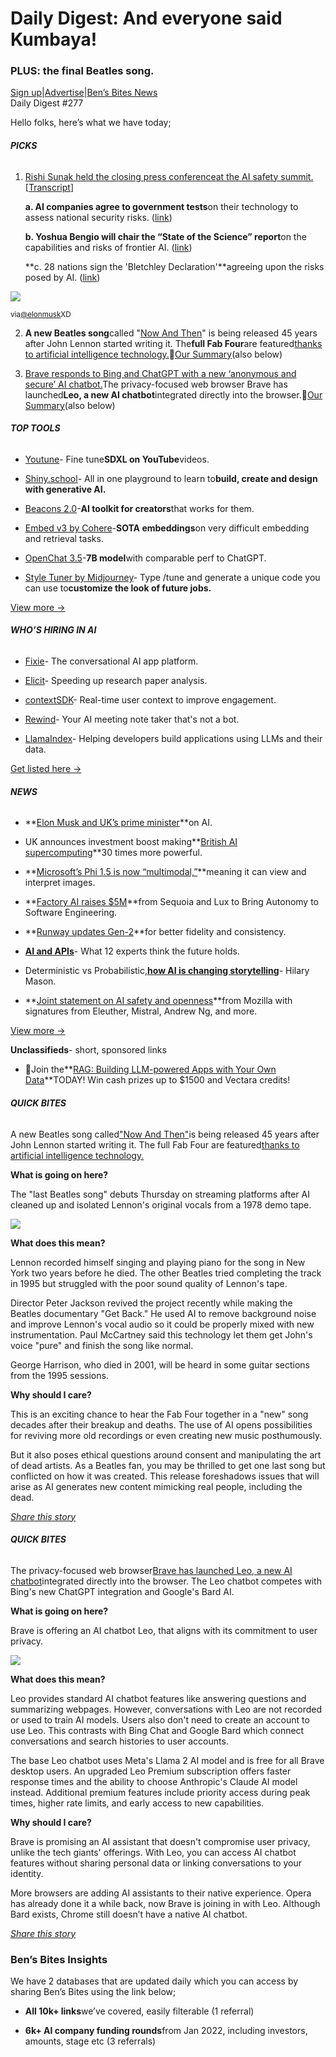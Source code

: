 # Daily Digest: And everyone said Kumbaya!

### PLUS: the final Beatles song.

[Sign up](https://www.bensbites.co/?utm_source=bensbites\&utm_medium=referral\&utm_campaign=daily-digest-and-everyone-said-kumbaya)|[Advertise](https://sponsor.bensbites.co/?utm_source=bensbites\&utm_medium=referral\&utm_campaign=daily-digest-and-everyone-said-kumbaya)|[Ben’s Bites News](https://news.bensbites.co/?utm_source=bensbites\&utm_medium=referral\&utm_campaign=daily-digest-and-everyone-said-kumbaya)\
Daily Digest #277

Hello folks, here’s what we have today;

###### **PICKS**

1. [Rishi Sunak held the closing press conference](https://www.youtube.com/watch?v=jm1Re0r4Txw\&utm_source=bensbites\&utm_medium=referral\&utm_campaign=daily-digest-and-everyone-said-kumbaya)[at the AI safety summit.](https://www.youtube.com/watch?v=jm1Re0r4Txw\&utm_source=bensbites\&utm_medium=referral\&utm_campaign=daily-digest-and-everyone-said-kumbaya)\[[Transcript](https://www.gov.uk/government/speeches/prime-ministers-speech-at-the-ai-safety-summit-2-november-2023?utm_source=bensbites\&utm_medium=referral\&utm_campaign=daily-digest-and-everyone-said-kumbaya)]

   **a. AI companies agree to government tests**on their technology to assess national security risks. ([link](https://www.ft.com/content/8bfaa500-feee-477b-bea3-84d0ff82a0de?utm_source=bensbites\&utm_medium=referral\&utm_campaign=daily-digest-and-everyone-said-kumbaya))

   **b. Yoshua Bengio will chair the “State of the Science” report**on the capabilities and risks of frontier AI. ([link](https://mila.quebec/en/yoshua-bengio-uk?utm_source=bensbites\&utm_medium=referral\&utm_campaign=daily-digest-and-everyone-said-kumbaya))

   \*\*c. 28 nations sign the 'Bletchley Declaration'\*\*agreeing upon the risks posed by AI. ([link](https://www.reuters.com/technology/britain-publishes-bletchley-declaration-ai-safety-2023-11-01/?utm_source=bensbites\&utm_medium=referral\&utm_campaign=daily-digest-and-everyone-said-kumbaya))

![](https://media.beehiiv.com/cdn-cgi/image/fit=scale-down,format=auto,onerror=redirect,quality=80/uploads/asset/file/9c5e2201-57f6-44b5-a6e5-7c75eb127572/image.png)

<small>via[@elonmusk](https://twitter.com/elonmusk/status/1720109081904463926?utm_source=bensbites\&utm_medium=referral\&utm_campaign=daily-digest-and-everyone-said-kumbaya)XD</small>

2. **A new Beatles song**called "[Now And Then](https://www.youtube.com/watch?v=AW55J2zE3N4\&utm_source=bensbites\&utm_medium=referral\&utm_campaign=daily-digest-and-everyone-said-kumbaya)" is being released 45 years after John Lennon started writing it. The**full Fab Four**are featured[thanks to artificial intelligence technology.](https://www.cnbc.com/2023/11/02/a-new-beatles-song-is-set-for-release-after-45-years-with-help-from-ai.html?utm_source=bensbites\&utm_medium=referral\&utm_campaign=daily-digest-and-everyone-said-kumbaya)🍿[Our Summary](https://bensbites.beehiiv.com/p/final-beatles-song-now)(also below)

3. [Brave responds to Bing and ChatGPT with a new ‘anonymous and secure’ AI chatbot.](https://brave.com/leo-release/?utm_source=bensbites\&utm_medium=referral\&utm_campaign=daily-digest-and-everyone-said-kumbaya)The privacy-focused web browser Brave has launched**Leo, a new AI chatbot**integrated directly into the browser.🍿[Our Summary](https://bensbites.beehiiv.com/p/brave-browser-adds-ai-chatbot)(also below)

###### **TOP TOOLS**

- [Youtune](https://github.com/cbh123/youtune?utm_source=bensbites\&utm_medium=referral\&utm_campaign=daily-digest-and-everyone-said-kumbaya)- Fine tune**SDXL on YouTube**videos.

- [Shiny.school](https://shiny.school/?utm_source=bensbites\&utm_medium=referral\&utm_campaign=daily-digest-and-everyone-said-kumbaya)- All in one playground to learn to**build, create and design with generative AI.**

- [Beacons 2.0](https://beacons.ai/i/blog/announcing-beacons-2-0?utm_source=bensbites\&utm_medium=referral\&utm_campaign=daily-digest-and-everyone-said-kumbaya)-**AI toolkit for creators**that works for them.

- [Embed v3 by Cohere](https://twitter.com/aidangomez/status/1720078586420556093?utm_source=bensbites\&utm_medium=referral\&utm_campaign=daily-digest-and-everyone-said-kumbaya)-**SOTA embeddings**on very difficult embedding and retrieval tasks.

- [OpenChat 3.5](https://huggingface.co/openchat/openchat_3.5?utm_source=bensbites\&utm_medium=referral\&utm_campaign=daily-digest-and-everyone-said-kumbaya)-**7B model**with comparable perf to ChatGPT.

- [Style Tuner by Midjourney](https://twitter.com/midjourney/status/1719897351735967981?utm_source=bensbites\&utm_medium=referral\&utm_campaign=daily-digest-and-everyone-said-kumbaya)- Type /tune and generate a unique code you can use to**customize the look of future jobs.**

[View more →](https://news.bensbites.co/tags/show?utm_source=bensbites\&utm_medium=referral\&utm_campaign=daily-digest-and-everyone-said-kumbaya)

###### **WHO’S HIRING IN AI**

- [Fixie](https://careers.fixie.ai/?utm_source=bensbites\&utm_medium=referral\&utm_campaign=daily-digest-and-everyone-said-kumbaya)- The conversational AI app platform.

- [Elicit](https://elicit.com/careers?utm_source=bensbites\&utm_medium=referral\&utm_campaign=daily-digest-and-everyone-said-kumbaya)- Speeding up research paper analysis.

- [contextSDK](https://contextsdk.com/careers?utm_source=bensbites\&utm_medium=referral\&utm_campaign=daily-digest-and-everyone-said-kumbaya)- Real-time user context to improve engagement.

- [Rewind](https://www.rewind.ai/careers?utm_source=bensbites\&utm_medium=referral\&utm_campaign=daily-digest-and-everyone-said-kumbaya#open-roles)- Your AI meeting note taker that's not a bot.

- [LlamaIndex](https://llamaindex.breezy.hr/p/7c27ddc7665b-founding-frontend-fullstack-ai-engineer?utm_source=bensbites\&utm_medium=referral\&utm_campaign=daily-digest-and-everyone-said-kumbaya)- Helping developers build applications using LLMs and their data.

[Get listed here →](mailto:ben+hiring@bensbites.co)

###### **NEWS**

- \*\*[Elon Musk and UK’s prime minister](https://x.com/elonmusk/status/1720188083780370481?s=20\&utm_source=bensbites\&utm_medium=referral\&utm_campaign=daily-digest-and-everyone-said-kumbaya)\*\*on AI.

- UK announces investment boost making\*\*[British AI supercomputing](https://www.gov.uk/government/news/technology-secretary-announces-investment-boost-making-british-ai-supercomputing-30-times-more-powerful?utm_source=bensbites\&utm_medium=referral\&utm_campaign=daily-digest-and-everyone-said-kumbaya)\*\*30 times more powerful.

- \*\*[Microsoft’s Phi 1.5 is now “multimodal,”](https://www.semafor.com/article/11/01/2023/microsoft-pushes-the-boundaries-of-small-ai-models?utm_source=bensbites\&utm_medium=referral\&utm_campaign=daily-digest-and-everyone-said-kumbaya)\*\*meaning it can view and interpret images.

- \*\*[Factory AI raises $5M](https://www.factory.ai/blog?utm_source=bensbites\&utm_medium=referral\&utm_campaign=daily-digest-and-everyone-said-kumbaya)\*\*from Sequoia and Lux to Bring Autonomy to Software Engineering.

- \*\*[Runway updates Gen-2](https://twitter.com/runwayml/status/1720064304374792615?utm_source=bensbites\&utm_medium=referral\&utm_campaign=daily-digest-and-everyone-said-kumbaya)\*\*for better fidelity and consistency.

- **[AI and APIs](https://www.apifirst.tech/p/ai-and-apis-what-experts-think-the-future-holds?utm_source=bensbites\&utm_medium=referral\&utm_campaign=daily-digest-and-everyone-said-kumbaya)**- What 12 experts think the future holds.

- Deterministic vs Probabilistic,**[how AI is changing storytelling](https://open.spotify.com/episode/2zQQ2jijMviUpYzMd6oqLE?utm_source=bensbites\&utm_medium=referral\&utm_campaign=daily-digest-and-everyone-said-kumbaya)**- Hilary Mason.

- \*\*[Joint statement on AI safety and openness](https://open.mozilla.org/letter/?utm_source=bensbites\&utm_medium=referral\&utm_campaign=daily-digest-and-everyone-said-kumbaya)\*\*from Mozilla with signatures from Eleuther, Mistral, Andrew Ng, and more.

[View more →](https://news.bensbites.co/tags/news/trending?utm_source=bensbites\&utm_medium=referral\&utm_campaign=daily-digest-and-everyone-said-kumbaya)

**Unclassifieds**- short, sponsored links

- 🚀Join the\*\*[RAG: Building LLM-powered Apps with Your Own Data](https://lablab.ai/event/rag-llms-with-your-data?utm_medium=newsletter_paid\&utm_source=email\&utm_campaign=vectara_hackathon\&utm_content=bens_bites)\*\*TODAY! Win cash prizes up to $1500 and Vectara credits!

###### **QUICK BITES**

A new Beatles song called["Now And Then"](https://youtu.be/AW55J2zE3N4?utm_source=bensbites\&utm_medium=referral\&utm_campaign=daily-digest-and-everyone-said-kumbaya)is being released 45 years after John Lennon started writing it. The full Fab Four are featured[thanks to artificial intelligence technology.](https://www.cnbc.com/2023/11/02/a-new-beatles-song-is-set-for-release-after-45-years-with-help-from-ai.html?utm_source=bensbites\&utm_medium=referral\&utm_campaign=daily-digest-and-everyone-said-kumbaya)

**What is going on here?**

The "last Beatles song" debuts Thursday on streaming platforms after AI cleaned up and isolated Lennon's original vocals from a 1978 demo tape.

![](https://media.beehiiv.com/cdn-cgi/image/fit=scale-down,format=auto,onerror=redirect,quality=80/uploads/asset/file/914b25a8-c9c7-4867-8180-577e84602347/image.png)

**What does this mean?**

Lennon recorded himself singing and playing piano for the song in New York two years before he died. The other Beatles tried completing the track in 1995 but struggled with the poor sound quality of Lennon's tape.

Director Peter Jackson revived the project recently while making the Beatles documentary "Get Back." He used AI to remove background noise and improve Lennon's vocal audio so it could be properly mixed with new instrumentation. Paul McCartney said this technology let them get John's voice "pure" and finish the song like normal.

George Harrison, who died in 2001, will be heard in some guitar sections from the 1995 sessions.

**Why should I care?**

This is an exciting chance to hear the Fab Four together in a "new" song decades after their breakup and deaths. The use of AI opens possibilities for reviving more old recordings or even creating new music posthumously.

But it also poses ethical questions around consent and manipulating the art of dead artists. As a Beatles fan, you may be thrilled to get one last song but conflicted on how it was created. This release foreshadows issues that will arise as AI generates new content mimicking real people, including the dead.

*[Share this story](https://bensbites.beehiiv.com/p/final-beatles-song-now)*

###### **QUICK BITES**

The privacy-focused web browser[Brave has launched Leo, a new AI chatbot](https://brave.com/leo-release/?utm_source=bensbites\&utm_medium=referral\&utm_campaign=daily-digest-and-everyone-said-kumbaya)integrated directly into the browser. The Leo chatbot competes with Bing's new ChatGPT integration and Google's Bard AI.

**What is going on here?**

Brave is offering an AI chatbot Leo, that aligns with its commitment to user privacy.

![](https://media.beehiiv.com/cdn-cgi/image/fit=scale-down,format=auto,onerror=redirect,quality=80/uploads/asset/file/710c7040-87cb-43d3-a9f7-35f25dc10b45/image.png)

**What does this mean?**

Leo provides standard AI chatbot features like answering questions and summarizing webpages. However, conversations with Leo are not recorded or used to train AI models. Users also don't need to create an account to use Leo. This contrasts with Bing Chat and Google Bard which connect conversations and search histories to user accounts.

The base Leo chatbot uses Meta's Llama 2 AI model and is free for all Brave desktop users. An upgraded Leo Premium subscription offers faster response times and the ability to choose Anthropic's Claude AI model instead. Additional premium features include priority access during peak times, higher rate limits, and early access to new capabilities.

**Why should I care?**

Brave is promising an AI assistant that doesn't compromise user privacy, unlike the tech giants' offerings. With Leo, you can access AI chatbot features without sharing personal data or linking conversations to your identity.

More browsers are adding AI assistants to their native experience. Opera has already done it a while back, now Brave is joining in with Leo. Although Bard exists, Chrome still doesn’t have a native AI chatbot.

*[Share this story](https://bensbites.beehiiv.com/p/brave-browser-adds-ai-chatbot)*

### Ben’s Bites Insights

We have 2 databases that are updated daily which you can access by sharing Ben’s Bites using the link below;

- **All 10k+ links**we’ve covered, easily filterable (1 referral)

- **6k+ AI company funding rounds**from Jan 2022, including investors, amounts, stage etc (3 referrals)
